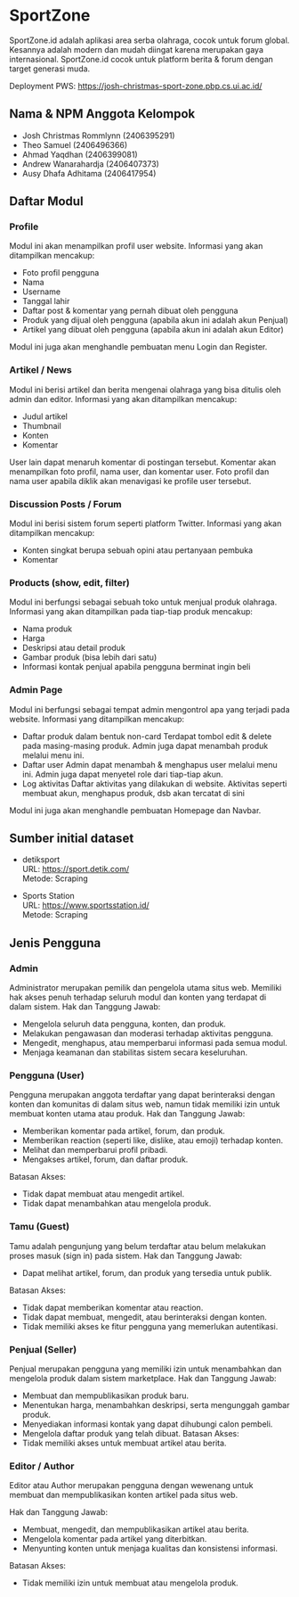 # SportZone
SportZone.id adalah aplikasi area serba olahraga, cocok untuk forum global.
Kesannya adalah modern dan mudah diingat karena merupakan gaya internasional.
SportZone.id cocok untuk platform berita & forum dengan target generasi muda.

Deployment PWS: https://josh-christmas-sport-zone.pbp.cs.ui.ac.id/

## Nama & NPM Anggota Kelompok
- Josh Christmas Rommlynn (2406395291)
- Theo Samuel (2406496366)
- Ahmad Yaqdhan (2406399081)
- Andrew Wanarahardja (2406407373)
- Ausy Dhafa Adhitama (2406417954)

## Daftar Modul
### Profile
Modul ini akan menampilkan profil user website. Informasi yang akan ditampilkan mencakup:
- Foto profil pengguna
- Nama
- Username
- Tanggal lahir
- Daftar post & komentar yang pernah dibuat oleh pengguna
- Produk yang dijual oleh pengguna (apabila akun ini adalah akun Penjual)
- Artikel yang dibuat oleh pengguna (apabila akun ini adalah akun Editor)

Modul ini juga akan menghandle pembuatan menu Login dan Register.

### Artikel / News
Modul ini berisi artikel dan berita mengenai olahraga yang bisa ditulis oleh admin dan editor. Informasi yang akan ditampilkan mencakup:
- Judul artikel
- Thumbnail
- Konten
- Komentar

User lain dapat menaruh komentar di postingan tersebut. Komentar akan menampilkan foto profil, nama user, dan komentar user. Foto profil dan nama user apabila diklik akan menavigasi ke profile user tersebut.

### Discussion Posts / Forum
Modul ini berisi sistem forum seperti platform Twitter. Informasi yang akan ditampilkan mencakup:
- Konten singkat berupa sebuah opini atau pertanyaan pembuka
- Komentar

### Products (show, edit, filter)
Modul ini berfungsi sebagai sebuah toko untuk menjual produk olahraga. Informasi yang akan ditampilkan pada tiap-tiap produk mencakup:
- Nama produk
- Harga
- Deskripsi atau detail produk
- Gambar produk (bisa lebih dari satu)
- Informasi kontak penjual apabila pengguna berminat ingin beli

### Admin Page
Modul ini berfungsi sebagai tempat admin mengontrol apa yang terjadi pada website. Informasi yang ditampilkan mencakup:
- Daftar produk dalam bentuk non-card
  Terdapat tombol edit & delete pada masing-masing produk. Admin juga dapat menambah produk melalui menu ini.
- Daftar user
  Admin dapat menambah & menghapus user melalui menu ini. Admin juga dapat menyetel role dari tiap-tiap akun.
- Log aktivitas
  Daftar aktivitas yang dilakukan di website. Aktivitas seperti membuat akun, menghapus produk, dsb akan tercatat di sini

Modul ini juga akan menghandle pembuatan Homepage dan Navbar.

## Sumber initial dataset
- detiksport  
  URL: https://sport.detik.com/  
  Metode: Scraping

- Sports Station  
  URL: https://www.sportsstation.id/  
  Metode: Scraping
  
## Jenis Pengguna
### Admin
Administrator merupakan pemilik dan pengelola utama situs web.
Memiliki hak akses penuh terhadap seluruh modul dan konten yang terdapat di dalam sistem.
Hak dan Tanggung Jawab:
- Mengelola seluruh data pengguna, konten, dan produk.
- Melakukan pengawasan dan moderasi terhadap aktivitas pengguna.
- Mengedit, menghapus, atau memperbarui informasi pada semua modul.
- Menjaga keamanan dan stabilitas sistem secara keseluruhan.

### Pengguna (User)
Pengguna merupakan anggota terdaftar yang dapat berinteraksi dengan konten dan komunitas di dalam situs web, namun tidak memiliki izin untuk membuat konten utama atau produk.
Hak dan Tanggung Jawab:
- Memberikan komentar pada artikel, forum, dan produk.
- Memberikan reaction (seperti like, dislike, atau emoji) terhadap konten.
- Melihat dan memperbarui profil pribadi.
- Mengakses artikel, forum, dan daftar produk.
  
Batasan Akses:
- Tidak dapat membuat atau mengedit artikel.
- Tidak dapat menambahkan atau mengelola produk.

### Tamu (Guest)
Tamu adalah pengunjung yang belum terdaftar atau belum melakukan proses masuk (sign in) pada sistem.
Hak dan Tanggung Jawab:
- Dapat melihat artikel, forum, dan produk yang tersedia untuk publik.
  
Batasan Akses:
- Tidak dapat memberikan komentar atau reaction.
- Tidak dapat membuat, mengedit, atau berinteraksi dengan konten.
- Tidak memiliki akses ke fitur pengguna yang memerlukan autentikasi.

### Penjual (Seller)
Penjual merupakan pengguna yang memiliki izin untuk menambahkan dan mengelola produk dalam sistem marketplace.
Hak dan Tanggung Jawab:
- Membuat dan mempublikasikan produk baru.
- Menentukan harga, menambahkan deskripsi, serta mengunggah gambar produk.
- Menyediakan informasi kontak yang dapat dihubungi calon pembeli.
- Mengelola daftar produk yang telah dibuat.
Batasan Akses:
- Tidak memiliki akses untuk membuat artikel atau berita.

### Editor / Author
Editor atau Author merupakan pengguna dengan wewenang untuk membuat dan mempublikasikan konten artikel pada situs web.

Hak dan Tanggung Jawab:
- Membuat, mengedit, dan mempublikasikan artikel atau berita.
- Mengelola komentar pada artikel yang diterbitkan.
- Menyunting konten untuk menjaga kualitas dan konsistensi informasi.

Batasan Akses:
- Tidak memiliki izin untuk membuat atau mengelola produk.
